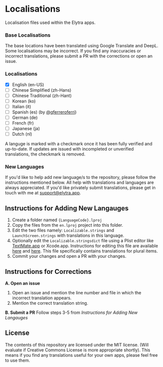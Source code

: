 # Localisations
Localisation files used within the Elytra apps.

### Base Localisations
The base locations have been translated using Google Translate and DeepL. Some localisations may be incorrect. If you find any inaccuracies or incorrect translations, please submit a PR with the corrections or open an issue. 

### Localisations
- [x] English (en-US)
- [ ] Chinese Simplified (zh-Hans)
- [ ] Chinese Traditional (zh-Hant)
- [ ] Korean (ko)
- [ ] Italian (it)
- [ ] Spanish (es) (by [@gferreroferri](https://github.com/gferreroferri))
- [ ] German (de)
- [ ] French (fr)
- [ ] Japanese (ja)
- [ ] Dutch (nl)

A languge is marked with a checkmark once it has been fully verified and up-to-date. If updates are issued with incompleted or unverified translations, the checkmark is removed. 

### New Languages
If you'd like to help add new language/s to the repository, please follow the instructions mentioned below. All help with translations and languages are always appreciated. If you'd like privately submit translations, please get in touch with me at [support@elytra.app](support@elytra.app).

## Instructions for Adding New Langauges 
1. Create a folder named `{LanguageCode}.lproj`
2. Copy the files from the `en.lproj` project into this folder. 
3. Edit the two files namely: `Localizable.strings` and `LaunchScreen.strings` with translations in this language. 
4. Optionally edit the `Localizable.stringsdict` file using a Plist editor like [TextMate.app](https://macromates.com) or Xcode.app. Instructions for editing this file are available [here](https://developer.apple.com/library/archive/documentation/MacOSX/Conceptual/BPInternational/StringsdictFileFormat/StringsdictFileFormat.html) and [here](https://developer.apple.com/documentation/xcode/localizing-strings-that-contain-plurals). This file specifically contains translations for plural items. 
5. Commit your changes and open a PR with your changes. 

## Instructions for Corrections
**A. Open an issue** 
1. Open an issue and mention the line number and file in which the incorrect translation appears.
2. Mention the correct translation string. 

**B. Submit a PR**
Follow steps 3-5 from *Instructions for Adding New Langauges* 

## License
The contents of this repository are licensed under the MIT license. (Will evaluate if Creative Commons License is more appropriate shortly). 
This means if you find any translations useful for your own apps, please feel free to use them.

